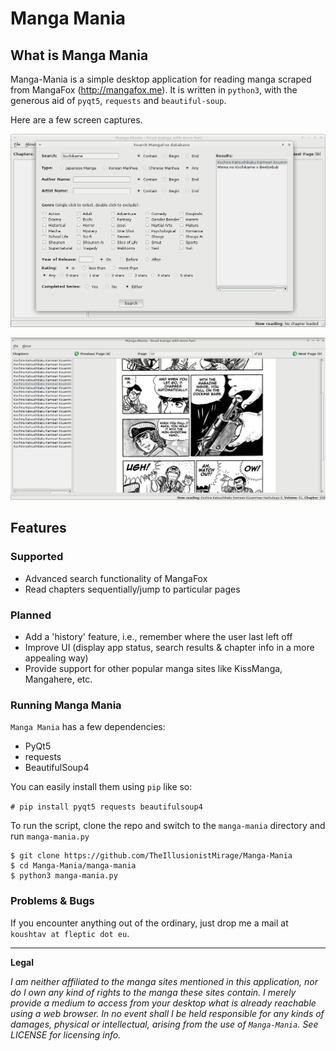 # Manga Mania

## What is Manga Mania

Manga-Mania is a simple desktop application for reading manga scraped from MangaFox (http://mangafox.me). It is written in `python3`, with the generous aid of `pyqt5`, `requests` and `beautiful-soup`.

Here are a few screen captures.

![Manga-Mania-1](screenshots/snapshot1.png)

![Manga-Mania-2](screenshots/snapshot2.png)


## Features

### Supported

* Advanced search functionality of MangaFox
* Read chapters sequentially/jump to particular pages

### Planned

* Add a 'history' feature, i.e., remember where the user last left off
* Improve UI (display app status, search results & chapter info in a more appealing way)
* Provide support for other popular manga sites like KissManga, Mangahere, etc.

### Running Manga Mania

`Manga Mania` has a few dependencies:

* PyQt5
* requests
* BeautifulSoup4

You can easily install them using `pip` like so:

`# pip install pyqt5 requests beautifulsoup4`

To run the script, clone the repo and switch to the `manga-mania` directory and run `manga-mania.py`

```
$ git clone https://github.com/TheIllusionistMirage/Manga-Mania
$ cd Manga-Mania/manga-mania
$ python3 manga-mania.py
```

### Problems & Bugs

If you encounter anything out of the ordinary, just drop me a mail at `koushtav at fleptic dot eu`.

---------------

**Legal**

*I am neither affiliated to the manga sites mentioned in this application, nor do I own any kind of rights to the manga these sites contain. I merely provide a medium to access from your desktop what is already reachable using a web browser. In no event shall I be held responsible for any kinds of damages, physical or intellectual, arising from the use of `Manga-Mania`. See LICENSE for licensing info.*
